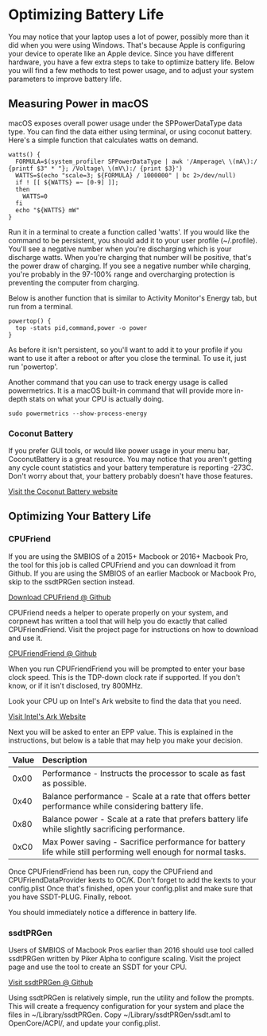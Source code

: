 # Optimizing Battery Life

You may notice that your laptop uses a lot of power, possibly more than it did when you were using Windows. That's because Apple is configuring your device to operate like an Apple device. Since you have different hardware, you have a few extra steps to take to optimize battery life. Below you will find a few methods to test power usage, and to adjust your system parameters to improve battery life.

## Measuring Power in macOS

macOS exposes overall power usage under the SPPowerDataType data type. You can find the data either using terminal, or using coconut battery. Here's a simple function that calculates watts on demand.

```text
watts() {
  FORMULA=$(system_profiler SPPowerDataType | awk '/Amperage\ \(mA\):/ {printf $3" * "}; /Voltage\ \(mV\):/ {print $3}')
  WATTS=$(echo "scale=3; ${FORMULA} / 1000000" | bc 2>/dev/null)
  if ! [[ ${WATTS} =~ [0-9] ]];
  then
    WATTS=0
  fi
  echo "${WATTS} mW"
}
```

Run it in a terminal to create a function called 'watts'. If you would like the command to be persistent, you should add it to your user profile \(~/.profile\). You'll see a negative number when you're discharging which is your discharge watts. When you're charging that number will be positive, that's the power draw of charging. If you see a negative number while charging, you're probably in the 97-100% range and overcharging protection is preventing the computer from charging.

Below is another function that is similar to Activity Monitor's Energy tab, but run from a terminal.

```text
powertop() {
  top -stats pid,command,power -o power
}
```

As before it isn't persistent, so you'll want to add it to your profile if you want to use it after a reboot or after you close the terminal. To use it, just run 'powertop'.

Another command that you can use to track energy usage is called powermetrics. It is a macOS built-in command that will provide more in-depth stats on what your CPU is actually doing.

```text
sudo powermetrics --show-process-energy
```

### Coconut Battery

If you prefer GUI tools, or would like power usage in your menu bar, CoconutBattery is a great resource. You may notice that you aren't getting any cycle count statistics and your battery temperature is reporting -273C. Don't worry about that, your battery probably doesn't have those features.

[Visit the Coconut Battery website](https://www.coconut-flavour.com/coconutbattery/)

## Optimizing Your Battery Life

### CPUFriend

If you are using the SMBIOS of a 2015+ Macbook or 2016+ Macbook Pro, the tool for this job is called CPUFriend and you can download it from Github. If you are using the SMBIOS of an earlier Macbook or Macbook Pro, skip to the ssdtPRGen section instead.

[Download CPUFriend @ Github](https://github.com/acidanthera/CPUFriend)

CPUFriend needs a helper to operate properly on your system, and corpnewt has written a tool that will help you do exactly that called CPUFriendFriend. Visit the project page for instructions on how to download and use it.

[CPUFriendFriend @ Github](https://github.com/corpnewt/CPUFriendFriend)

When you run CPUFriendFriend you will be prompted to enter your base clock speed. This is the TDP-down clock rate if supported. If you don't know, or if it isn't disclosed, try 800MHz.

Look your CPU up on Intel's Ark website to find the data that you need.

[Visit Intel's Ark Website](https://ark.intel.com/content/www/us/en/ark.html#@Processors)

Next you will be asked to enter an EPP value. This is explained in the instructions, but below is a table that may help you make your decision.

| Value | Description |
| :--- | :--- |
| 0x00 | Performance - Instructs the processor to scale as fast as possible. |
| 0x40 | Balance performance - Scale at a rate that offers better performance while considering battery life. |
| 0x80 | Balance power - Scale at a rate that prefers battery life while slightly sacrificing performance. |
| 0xC0 | Max Power saving - Sacrifice performance for battery life while still performing well enough for normal tasks. |

Once CPUFriendFriend has been run, copy the CPUFriend and CPUFriendDataProvider kexts to OC/K. Don't forget to add the kexts to your config.plist Once that's finished, open your config.plist and make sure that you have SSDT-PLUG. Finally, reboot.

You should immediately notice a difference in battery life.

### ssdtPRGen

Users of SMBIOS of Macbook Pros earlier than 2016 should use tool called ssdtPRGen written by Piker Alpha to configure scaling. Visit the project page and use the tool to create an SSDT for your CPU.

[Visit ssdtPRGen @ Github](https://github.com/Piker-Alpha/ssdtPRGen.sh)

Using ssdtPRGen is relatively simple, run the utility and follow the prompts. This will create a frequency configuration for your system and place the files in ~/Library/ssdtPRGen. Copy ~/Library/ssdtPRGen/ssdt.aml to OpenCore/ACPI/, and update your config.plist.


